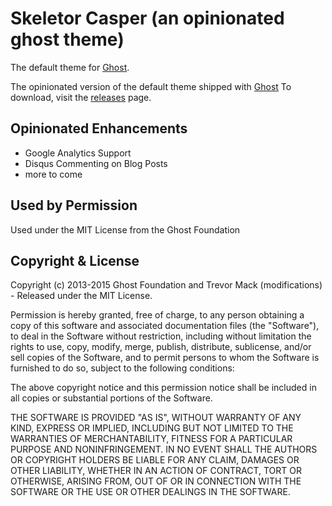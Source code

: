 # Skeletor Casper (an opinionated ghost theme)

The default theme for [Ghost](http://github.com/tryghost/ghost/).

The opinionated version of the default theme shipped with [Ghost](http://github.com/tmack8001/skeletor-ghost)
To download, visit the [releases](https://github.com/tmack8001/skeletor-casper/releases) page.

## Opinionated Enhancements
 - Google Analytics Support
 - Disqus Commenting on Blog Posts
 - more to come

## Used by Permission

Used under the MIT License from the Ghost Foundation

## Copyright & License

Copyright (c) 2013-2015 Ghost Foundation and Trevor Mack (modifications) - Released under the MIT License.

Permission is hereby granted, free of charge, to any person obtaining a copy of this software and associated documentation files (the "Software"), to deal in the Software without restriction, including without limitation the rights to use, copy, modify, merge, publish, distribute, sublicense, and/or sell copies of the Software, and to permit persons to whom the Software is furnished to do so, subject to the following conditions:

The above copyright notice and this permission notice shall be included in all copies or substantial portions of the Software.

THE SOFTWARE IS PROVIDED "AS IS", WITHOUT WARRANTY OF ANY KIND, EXPRESS OR IMPLIED, INCLUDING BUT NOT LIMITED TO THE WARRANTIES OF MERCHANTABILITY, FITNESS FOR A PARTICULAR PURPOSE AND
NONINFRINGEMENT. IN NO EVENT SHALL THE AUTHORS OR COPYRIGHT HOLDERS BE LIABLE FOR ANY CLAIM, DAMAGES OR OTHER LIABILITY, WHETHER IN AN ACTION OF CONTRACT, TORT OR OTHERWISE, ARISING FROM, OUT OF OR IN CONNECTION WITH THE SOFTWARE OR THE USE OR OTHER DEALINGS IN THE SOFTWARE.
